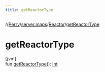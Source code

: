 ```yaml
---
title: getReactorType
---
```

//[Perry](../../../index.html)/[server.maps](../index.html)/[Reactor](index.html)/[getReactorType](get-reactor-type.html)



# getReactorType



[jvm]\
fun [getReactorType](get-reactor-type.html)(): [Int](https://kotlinlang.org/api/latest/jvm/stdlib/kotlin/-int/index.html)




